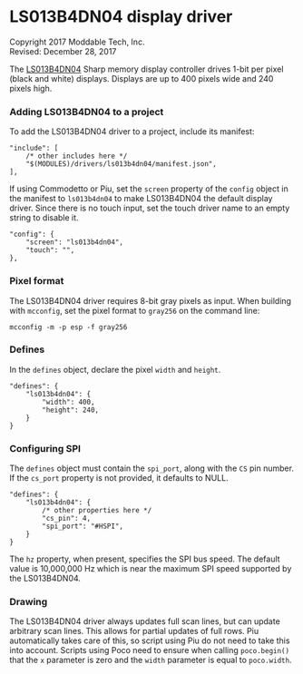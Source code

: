 # LS013B4DN04 display driver
Copyright 2017 Moddable Tech, Inc.<BR>
Revised: December 28, 2017

The [LS013B4DN04](https://cdn-shop.adafruit.com/datasheets/LS013B4DN04-3V_FPC-204284.pdf) Sharp memory display controller drives 1-bit per pixel (black and white) displays. Displays are up to 400 pixels wide and 240 pixels high.

### Adding LS013B4DN04 to a project
To add the LS013B4DN04 driver to a project, include its manifest:

	"include": [
		/* other includes here */
		"$(MODULES)/drivers/ls013b4dn04/manifest.json",
	],

If using Commodetto or Piu, set the `screen` property of the `config` object in the manifest to `ls013b4dn04` to make LS013B4DN04 the default display driver. Since there is no touch input, set the touch driver name to an empty string to disable it.

	"config": {
		"screen": "ls013b4dn04",
		"touch": "",
	},

### Pixel format
The LS013B4DN04 driver requires 8-bit gray pixels as input. When building with `mcconfig`, set the pixel format to `gray256` on the command line:

	mcconfig -m -p esp -f gray256

### Defines
In the `defines` object, declare the pixel `width` and `height`.

	"defines": {
		"ls013b4dn04": {
			"width": 400,
			"height": 240,
		}
	}

### Configuring SPI
The `defines` object must contain the `spi_port`, along with the `CS` pin number. If the `cs_port` property is not provided, it defaults to NULL. 

	"defines": {
		"ls013b4dn04": {
			/* other properties here */	
			"cs_pin": 4,
			"spi_port": "#HSPI",
		}
	}

The `hz` property, when present, specifies the SPI bus speed. The default value is 10,000,000 Hz which is near the maximum SPI speed supported by the LS013B4DN04.

### Drawing
The LS013B4DN04 driver always updates full scan lines, but can update arbitrary scan lines. This allows for partial updates of full rows. Piu automatically takes care of this, so script using Piu do not need to take this into account. Scripts using Poco need to ensure  when calling `poco.begin()` that the `x` parameter is zero and the `width` parameter is equal to `poco.width`.
